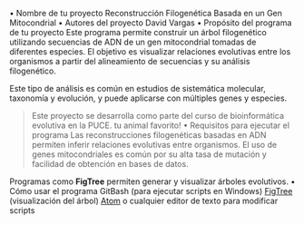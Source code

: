 • Nombre de tu proyecto
Reconstrucción Filogenética Basada en un Gen Mitocondrial
• Autores del proyecto
David Vargas
• Propósito del programa de tu proyecto
Este programa permite construir un árbol filogenético utilizando secuencias de ADN de un gen mitocondrial tomadas de diferentes especies. El objetivo es visualizar relaciones evolutivas entre los organismos a partir del alineamiento de secuencias y su análisis filogenético.

Este tipo de análisis es común en estudios de sistemática molecular, taxonomía y evolución, y puede aplicarse con múltiples genes y especies.

> Este proyecto se desarrolla como parte del curso de bioinformática evolutiva en la PUCE.
tu animal favorito!
• Requisitos para ejecutar el programa
Las reconstrucciones filogenéticas basadas en ADN permiten inferir relaciones evolutivas entre organismos. El uso de genes mitocondriales es común por su alta tasa de mutación y facilidad de obtención en bases de datos.

Programas como **FigTree** permiten generar y visualizar árboles evolutivos.
• Cómo usar el programa
GitBash (para ejecutar scripts en Windows)
[FigTree](http://tree.bio.ed.ac.uk/software/figtree/) (visualización del árbol)
[Atom](https://atom.io/) o cualquier editor de texto para modificar scripts
